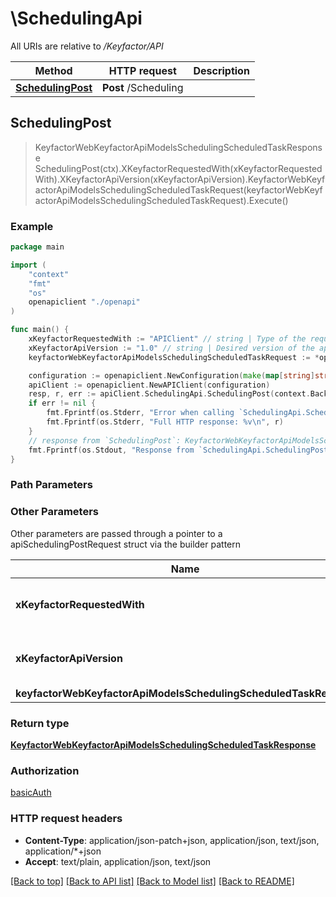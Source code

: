 # \SchedulingApi

All URIs are relative to */Keyfactor/API*

Method | HTTP request | Description
------------- | ------------- | -------------
[**SchedulingPost**](SchedulingApi.md#SchedulingPost) | **Post** /Scheduling | 



## SchedulingPost

> KeyfactorWebKeyfactorApiModelsSchedulingScheduledTaskResponse SchedulingPost(ctx).XKeyfactorRequestedWith(xKeyfactorRequestedWith).XKeyfactorApiVersion(xKeyfactorApiVersion).KeyfactorWebKeyfactorApiModelsSchedulingScheduledTaskRequest(keyfactorWebKeyfactorApiModelsSchedulingScheduledTaskRequest).Execute()



### Example

```go
package main

import (
    "context"
    "fmt"
    "os"
    openapiclient "./openapi"
)

func main() {
    xKeyfactorRequestedWith := "APIClient" // string | Type of the request [XMLHttpRequest, APIClient] (default to "APIClient")
    xKeyfactorApiVersion := "1.0" // string | Desired version of the api, if not provided defaults to v1 (optional)
    keyfactorWebKeyfactorApiModelsSchedulingScheduledTaskRequest := *openapiclient.NewKeyfactorWebKeyfactorApiModelsSchedulingScheduledTaskRequest(openapiclient.CSS.CMS.Core.Enums.ScheduledTaskType(0)) // KeyfactorWebKeyfactorApiModelsSchedulingScheduledTaskRequest |  (optional)

    configuration := openapiclient.NewConfiguration(make(map[string]string))
    apiClient := openapiclient.NewAPIClient(configuration)
    resp, r, err := apiClient.SchedulingApi.SchedulingPost(context.Background()).XKeyfactorRequestedWith(xKeyfactorRequestedWith).XKeyfactorApiVersion(xKeyfactorApiVersion).KeyfactorWebKeyfactorApiModelsSchedulingScheduledTaskRequest(keyfactorWebKeyfactorApiModelsSchedulingScheduledTaskRequest).Execute()
    if err != nil {
        fmt.Fprintf(os.Stderr, "Error when calling `SchedulingApi.SchedulingPost``: %v\n", err)
        fmt.Fprintf(os.Stderr, "Full HTTP response: %v\n", r)
    }
    // response from `SchedulingPost`: KeyfactorWebKeyfactorApiModelsSchedulingScheduledTaskResponse
    fmt.Fprintf(os.Stdout, "Response from `SchedulingApi.SchedulingPost`: %v\n", resp)
}
```

### Path Parameters



### Other Parameters

Other parameters are passed through a pointer to a apiSchedulingPostRequest struct via the builder pattern


Name | Type | Description  | Notes
------------- | ------------- | ------------- | -------------
 **xKeyfactorRequestedWith** | **string** | Type of the request [XMLHttpRequest, APIClient] | [default to &quot;APIClient&quot;]
 **xKeyfactorApiVersion** | **string** | Desired version of the api, if not provided defaults to v1 | 
 **keyfactorWebKeyfactorApiModelsSchedulingScheduledTaskRequest** | [**KeyfactorWebKeyfactorApiModelsSchedulingScheduledTaskRequest**](KeyfactorWebKeyfactorApiModelsSchedulingScheduledTaskRequest.md) |  | 

### Return type

[**KeyfactorWebKeyfactorApiModelsSchedulingScheduledTaskResponse**](KeyfactorWebKeyfactorApiModelsSchedulingScheduledTaskResponse.md)

### Authorization

[basicAuth](../README.md#Configuration)

### HTTP request headers

- **Content-Type**: application/json-patch+json, application/json, text/json, application/*+json
- **Accept**: text/plain, application/json, text/json

[[Back to top]](#) [[Back to API list]](../README.md#documentation-for-api-endpoints)
[[Back to Model list]](../README.md#documentation-for-models)
[[Back to README]](../README.md)

